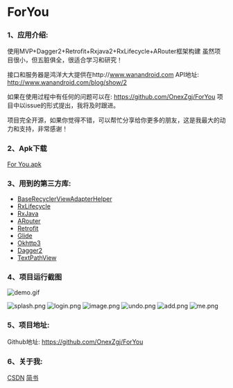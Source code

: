 # ForYou
### 1、应用介绍:

使用MVP+Dagger2+Retrofit+Rxjava2+RxLifecycle+ARouter框架构建
虽然项目很小，但五脏俱全，很适合学习和研究！

接口和服务器是鸿洋大大提供在http://www.wanandroid.com
API地址: http://www.wanandroid.com/blog/show/2

如果在使用过程中有任何的问题可以在: https://github.com/OnexZgj/ForYou
项目中以issue的形式提出，我将及时跟进。

项目完全开源，如果你觉得不错，可以帮忙分享给你更多的朋友，这是我最大的动力和支持，非常感谢！
### 2、Apk下载
[For You.apk](https://fir.im/2b3s?release_id=5bb026ca959d693c33e395f0)

### 3、用到的第三方库:
 - [BaseRecyclerViewAdapterHelper](https://github.com/CymChad/BaseRecyclerViewAdapterHelper)
- [RxLifecycle](https://github.com/trello/RxLifecycle)
- [RxJava](https://github.com/ReactiveX/RxJava)
- [ARouter](https://www.jianshu.com/p/5f12fa448092)
- [Retrofit](https://github.com/square/retrofit)
- [Glide](https://github.com/bumptech/glide)
- [Okhttp3](https://github.com/square/okhttp)
- [Dagger2](https://github.com/google/dagger)
- [TextPathView](https://github.com/totond/TextPathView)

### 4、项目运行截图
![demo.gif](https://upload-images.jianshu.io/upload_images/5249989-e43b0f1a6917186b.gif?imageMogr2/auto-orient/strip)

![splash.png](https://upload-images.jianshu.io/upload_images/5249989-838b1dfae5ef51fc.png?imageMogr2/auto-orient/strip%7CimageView2/2/w/1240)
![login.png](https://upload-images.jianshu.io/upload_images/5249989-dba29b7a13b80222.png?imageMogr2/auto-orient/strip%7CimageView2/2/w/1240)
![image.png](https://upload-images.jianshu.io/upload_images/5249989-c50d53064e2a8ea2.png?imageMogr2/auto-orient/strip%7CimageView2/2/w/1240)
![undo.png](https://upload-images.jianshu.io/upload_images/5249989-503bab3a31409a74.png?imageMogr2/auto-orient/strip%7CimageView2/2/w/1240)
![add.png](https://upload-images.jianshu.io/upload_images/5249989-4ccb0533b22d689c.png?imageMogr2/auto-orient/strip%7CimageView2/2/w/1240)
![me.png](https://upload-images.jianshu.io/upload_images/5249989-2361888b72d89bdf.png?imageMogr2/auto-orient/strip%7CimageView2/2/w/1240)

### 5、项目地址:
Github地址: https://github.com/OnexZgj/ForYou

### 6、关于我:
[CSDN](https://blog.csdn.net/qq_15988951)
[简书](https://www.jianshu.com/u/a72b21d4d650)

